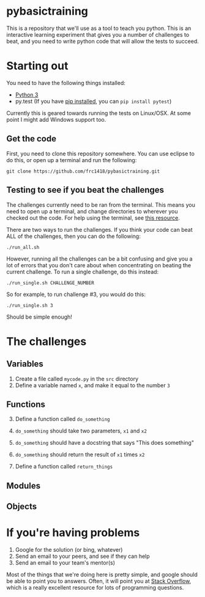 pybasictraining
===============

This is a repository that we'll use as a tool to teach you python. This is an
interactive learning experiment that gives you a number of challenges to
beat, and you need to write python code that will allow the tests to succeed.

Starting out
============

You need to have the following things installed:

* [Python 3](https://www.python.org/downloads/release/python-341/)
* py.test (If you have [pip installed](http://pip.readthedocs.org/en/latest/installing.html),
  you can `pip install pytest`)
  
Currently this is geared towards running the tests on Linux/OSX. At some
point I might add Windows support too.

Get the code
------------

First, you need to clone this repository somewhere. You can use eclipse to
do this, or open up a terminal and run the following:

	git clone https://github.com/frc1418/pybasictraining.git

Testing to see if you beat the challenges
-----------------------------------------

The challenges currently need to be ran from the terminal. This means you
need to open up a terminal, and change directories to wherever you checked
out the code. For help using the terminal, see [this resource](http://team1418.org/wiki/CommandLinePrimer).

There are two ways to run the challenges. If you think your code can beat ALL
of the challenges, then you can do the following:

	./run_all.sh

However, running all the challenges can be a bit confusing and give you a lot
of errors that you don't care about when concentrating on beating the current
challenge. To run a single challenge, do this instead:

	./run_single.sh CHALLENGE_NUMBER
	
So for example, to run challenge #3, you would do this:

	./run_single.sh 3


Should be simple enough!

The challenges
==============

Variables
---------

1. Create a file called `mycode.py` in the `src` directory
2. Define a variable named `x`, and make it equal to the number `3`

Functions
---------

3. Define a function called `do_something`
4. `do_something` should take two parameters, `x1` and `x2`
5. `do_something` should have a docstring that says "This does something"
6. `do_something` should return the result of `x1` times `x2`

7. Define a function called `return_things`

Modules
-------
   
Objects
-------



   
If you're having problems
=========================

1. Google for the solution (or bing, whatever)
2. Send an email to your peers, and see if they can help
3. Send an email to your team's mentor(s)

Most of the things that we're doing here is pretty simple, and google should
be able to point you to answers. Often, it will point you at [Stack Overflow](http://stackoverflow.com),
which is a really excellent resource for lots of programming questions.



